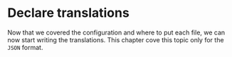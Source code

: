# Declare translations

Now that we covered the configuration and where to put each file, we can now start writing the translations.
This chapter cove this topic only for the `JSON` format.

